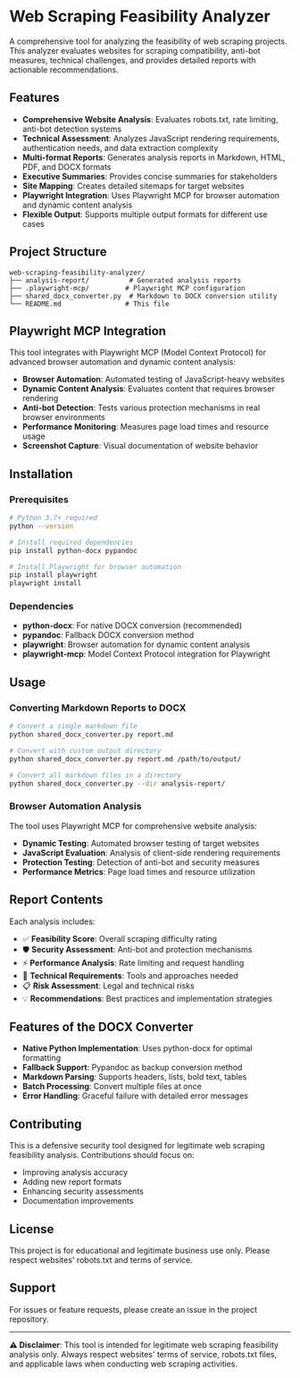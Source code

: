 # Web Scraping Feasibility Analyzer

A comprehensive tool for analyzing the feasibility of web scraping projects. This analyzer evaluates websites for scraping compatibility, anti-bot measures, technical challenges, and provides detailed reports with actionable recommendations.

## Features

- **Comprehensive Website Analysis**: Evaluates robots.txt, rate limiting, anti-bot detection systems
- **Technical Assessment**: Analyzes JavaScript rendering requirements, authentication needs, and data extraction complexity
- **Multi-format Reports**: Generates analysis reports in Markdown, HTML, PDF, and DOCX formats
- **Executive Summaries**: Provides concise summaries for stakeholders
- **Site Mapping**: Creates detailed sitemaps for target websites
- **Playwright Integration**: Uses Playwright MCP for browser automation and dynamic content analysis
- **Flexible Output**: Supports multiple output formats for different use cases

## Project Structure

```
web-scraping-feasibility-analyzer/
├── analysis-report/          # Generated analysis reports
├── .playwright-mcp/         # Playwright MCP configuration
├── shared_docx_converter.py  # Markdown to DOCX conversion utility
└── README.md                # This file
```

## Playwright MCP Integration

This tool integrates with Playwright MCP (Model Context Protocol) for advanced browser automation and dynamic content analysis:

- **Browser Automation**: Automated testing of JavaScript-heavy websites
- **Dynamic Content Analysis**: Evaluates content that requires browser rendering
- **Anti-bot Detection**: Tests various protection mechanisms in real browser environments
- **Performance Monitoring**: Measures page load times and resource usage
- **Screenshot Capture**: Visual documentation of website behavior

## Installation

### Prerequisites

```bash
# Python 3.7+ required
python --version

# Install required dependencies
pip install python-docx pypandoc

# Install Playwright for browser automation
pip install playwright
playwright install
```

### Dependencies

- **python-docx**: For native DOCX conversion (recommended)
- **pypandoc**: Fallback DOCX conversion method
- **playwright**: Browser automation for dynamic content analysis
- **playwright-mcp**: Model Context Protocol integration for Playwright

## Usage

### Converting Markdown Reports to DOCX

```bash
# Convert a single markdown file
python shared_docx_converter.py report.md

# Convert with custom output directory
python shared_docx_converter.py report.md /path/to/output/

# Convert all markdown files in a directory
python shared_docx_converter.py --dir analysis-report/
```

### Browser Automation Analysis

The tool uses Playwright MCP for comprehensive website analysis:

- **Dynamic Testing**: Automated browser testing of target websites
- **JavaScript Evaluation**: Analysis of client-side rendering requirements
- **Protection Testing**: Detection of anti-bot and security measures
- **Performance Metrics**: Page load times and resource utilization

## Report Contents

Each analysis includes:

- ✅ **Feasibility Score**: Overall scraping difficulty rating
- 🛡️ **Security Assessment**: Anti-bot and protection mechanisms
- ⚡ **Performance Analysis**: Rate limiting and request handling
- 🔧 **Technical Requirements**: Tools and approaches needed
- 📋 **Risk Assessment**: Legal and technical risks
- 💡 **Recommendations**: Best practices and implementation strategies

## Features of the DOCX Converter

- **Native Python Implementation**: Uses python-docx for optimal formatting
- **Fallback Support**: Pypandoc as backup conversion method
- **Markdown Parsing**: Supports headers, lists, bold text, tables
- **Batch Processing**: Convert multiple files at once
- **Error Handling**: Graceful failure with detailed error messages

## Contributing

This is a defensive security tool designed for legitimate web scraping feasibility analysis. Contributions should focus on:

- Improving analysis accuracy
- Adding new report formats
- Enhancing security assessments
- Documentation improvements

## License

This project is for educational and legitimate business use only. Please respect websites' robots.txt and terms of service.

## Support

For issues or feature requests, please create an issue in the project repository.

---

**⚠️ Disclaimer**: This tool is intended for legitimate web scraping feasibility analysis only. Always respect websites' terms of service, robots.txt files, and applicable laws when conducting web scraping activities.
